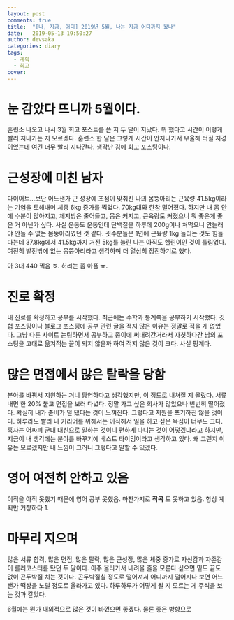 ```yaml
---
layout: post
comments: true
title:  "[나, 지금, 어디] 2019년 5월, 나는 지금 어디까지 왔나"
date:   2019-05-13 19:50:27
author: devsaka
categories: diary
tags:
  - 계획
  - 회고
cover:
---
```


# 눈 감았다 뜨니까 5월이다.
훈련소 나오고 나서 3월 회고 포스트를 쓴 지 두 달이 지났다. 뭐 했다고 시간이 이렇게 빨리 지나가는 지 모르겠다. 훈련소 한 달은 그렇게 시간이 안지나가서 우울해 터질 지경이었는데 여긴 너무 빨리 지나간다. 생각난 김에 회고 포스팅이다.

# 근성장에 미친 남자
다이어트...보단 어느샌가 근 성장에 초점이 맞춰진 나의 몸뚱아리는 근육량 41.5kg이라는 기염을 토해내며 체중 6kg 증가를 찍었다. 70kg대와 한참 멀어졌다. 하지만 내 몸 안에 수분이 많아지고, 체지방은 줄어들고, 몸은 커지고, 근육량도 커졌으니 뭐 좋은게 좋은 거 아닌가 싶다. 사실 운동도 운동인데 단백질을 하루에 200g이나 쳐먹으니 안늘래야 안늘 수 없는 몸뚱아리였던 것 같다. 굇수분들은 1년에 근육량 1kg 늘리는 것도 힘들다는데 37.8kg에서 41.5kg까지 거진 5kg를 늘린 나는 아직도 헬린이인 것이 틀림없다. 여전히 발전밖에 없는 몸뚱아리라고 생각하며 더 열심히 정진하기로 했다.

아 3대 440 찍음 ㅎ. 허리는 좀 아픔 ㅠ.

# 진로 확정
내 진로를 확정하고 공부를 시작했다. 최근에는 수학과 통계쪽을 공부하기 시작했다. 깃헙 포스팅이나 블로그 포스팅에 공부 관련 글을 적지 않은 이유는 정말로 적을 게 없었다. 그냥 다른 사이트 눈팅하면서 공부하고 종이에 써내려간거라서 자칫하다간 남의 포스팅을 고대로 옮겨적는 꼴이 되지 않을까 하여 적지 않은 것이 크다. 사실 핑계다. 

# 많은 면접에서 많은 탈락을 당함
분야를 바꿔서 지원하는 거니 당연하다고 생각했지만, 이 정도로 내쳐질 지 몰랐다. 서류 내면 한 20% 붙고 면접을 보러 다녔다. 정말 가고 싶은 회사가 많았으나 번번히 떨어졌다. 확실히 내가 준비가 덜 됐다는 것이 느껴진다. 그렇다고 지원을 포기하진 않을 것이다. 하루라도 빨리 내 커리어를 위해서는 이직해서 일을 하고 싶은 욕심이 너무도 크다. 혹자는 어짜피 군대 대신으로 일하는 것이니 편하게 다니는 것이 어떻겠냐라고 하지만, 지금이 내 생각에는 분야를 바꾸기에 베스트 타이밍이라고 생각하고 있다. 왜 그런지 이유는 모르겠지만 내 느낌이 그러니 그렇다고 말할 수 있겠다.

# 영어 여전히 안하고 있음
이직을 아직 못했기 때문에 영어 공부 못했음. 마찬가지로 __작곡__ 도 못하고 있음. 항상 계획만 거창하다 1.

# 마무리 지으며
많은 서류 합격, 많은 면접, 많은 탈락, 많은 근성장, 많은 체중 증가로 자신감과 자존감이 롤러코스터를 탔던 두 달이다. 아주 올라가서 내려올 줄을 모른다 싶으면 밑도 끝도 없이 곤두박질 치는 것이다. 곤두박질칠 정도로 떨어져서 어디까지 떨어지나 보면 어느샌가 떡상을 노릴 정도로 올라가고 있다. 하루하루가 어떻게 될 지 모르는 게 주식을 보는 것과 같았다. 

6월에는 뭔가 내외적으로 많은 것이 바꼈으면 좋겠다. 물론 좋은 방향으로